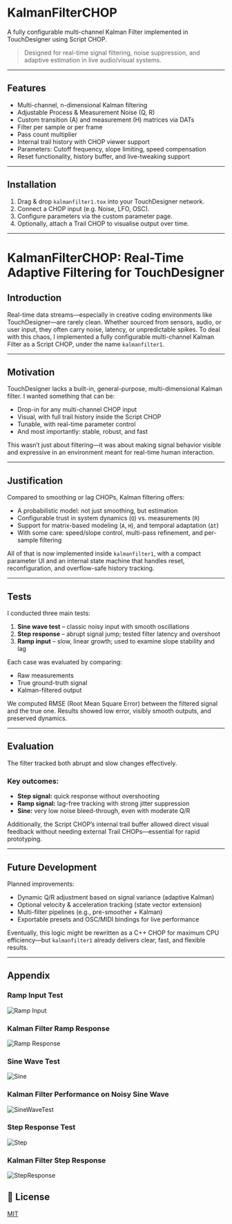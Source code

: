 # KalmanFilterCHOP

A fully configurable multi-channel Kalman Filter implemented in TouchDesigner using Script CHOP.

> Designed for real-time signal filtering, noise suppression, and adaptive estimation in live audio/visual systems.

---

## Features

- Multi-channel, n-dimensional Kalman filtering
- Adjustable Process & Measurement Noise (Q, R)
- Custom transition (A) and measurement (H) matrices via DATs
- Filter per sample or per frame
- Pass count multiplier
- Internal trail history with CHOP viewer support
- Parameters: Cutoff frequency, slope limiting, speed compensation
- Reset functionality, history buffer, and live-tweaking support

---

## Installation

1. Drag & drop `kalmanfilter1.tox` into your TouchDesigner network.
2. Connect a CHOP input (e.g. Noise, LFO, OSC).
3. Configure parameters via the custom parameter page.
4. Optionally, attach a Trail CHOP to visualise output over time.

---



# KalmanFilterCHOP: Real-Time Adaptive Filtering for TouchDesigner

## Introduction

Real-time data streams—especially in creative coding environments like TouchDesigner—are rarely clean. Whether sourced from sensors, audio, or user input, they often carry noise, latency, or unpredictable spikes. To deal with this chaos, I implemented a fully configurable multi-channel Kalman Filter as a Script CHOP, under the name `kalmanfilter1`.

---

## Motivation

TouchDesigner lacks a built-in, general-purpose, multi-dimensional Kalman filter. I wanted something that can be:

- Drop-in for any multi-channel CHOP input  
- Visual, with full trail history inside the Script CHOP  
- Tunable, with real-time parameter control  
- And most importantly: stable, robust, and fast  

This wasn’t just about filtering—it was about making signal behavior visible and expressive in an environment meant for real-time human interaction.

---

## Justification

Compared to smoothing or lag CHOPs, Kalman filtering offers:

- A probabilistic model: not just smoothing, but estimation  
- Configurable trust in system dynamics (`Q`) vs. measurements (`R`)  
- Support for matrix-based modeling (`A`, `H`), and temporal adaptation (`Δt`)  
- With some care: speed/slope control, multi-pass refinement, and per-sample filtering  

All of that is now implemented inside `kalmanfilter1`, with a compact parameter UI and an internal state machine that handles reset, reconfiguration, and overflow-safe history tracking.

---

## Tests

I conducted three main tests:

1. **Sine wave test** – classic noisy input with smooth oscillations  
2. **Step response** – abrupt signal jump; tested filter latency and overshoot  
3. **Ramp input** – slow, linear growth; used to examine slope stability and lag  

Each case was evaluated by comparing:

- Raw measurements  
- True ground-truth signal  
- Kalman-filtered output  

We computed RMSE (Root Mean Square Error) between the filtered signal and the true one. Results showed low error, visibly smooth outputs, and preserved dynamics.

---

## Evaluation

The filter tracked both abrupt and slow changes effectively.

### Key outcomes:

- **Step signal:** quick response without overshooting  
- **Ramp signal:** lag-free tracking with strong jitter suppression  
- **Sine:** very low noise bleed-through, even with moderate Q/R  

Additionally, the Script CHOP’s internal trail buffer allowed direct visual feedback without needing external Trail CHOPs—essential for rapid prototyping.

---

## Future Development

Planned improvements:

- Dynamic Q/R adjustment based on signal variance (adaptive Kalman)  
- Optional velocity & acceleration tracking (state vector extension)  
- Multi-filter pipelines (e.g., pre-smoother + Kalman)  
- Exportable presets and OSC/MIDI bindings for live performance  

Eventually, this logic might be rewritten as a C++ CHOP for maximum CPU efficiency—but `kalmanfilter1` already delivers clear, fast, and flexible results.

---

## Appendix

### Ramp Input Test  
![Ramp Input](images/ramp_input.png)

### Kalman Filter Ramp Response  
![Ramp Response](images/RampResponse.png)

### Sine Wave Test  
![Sine](images/sine_wave.png)

### Kalman Filter Performance on Noisy Sine Wave  
![SineWaveTest](images/SineWaveTest.png)

### Step Response Test  
![Step](images/step_response.png)

### Kalman Filter Step Response  
![StepResponse](images/StepResponse.png)


## 📄 License

[MIT](./LICENSE)
